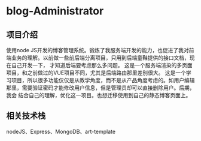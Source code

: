 # blog-Administrator
## 项目介绍
  使用node JS开发的博客管理系统。锻炼了我服务端开发的能力，也促进了我对前端业务的理解。以前做一些前后端分离项目，只用到后端童鞋提供的接口文档，现在自己开发一下，
才知道后端要考虑那么多问题。
  这是一个服务端渲染的多页面项目，和之前做过的VUE项目不同，尤其是后端路由那里差别很大。
  这是一个学习项目，所以很多功能仅仅是从教学角度，而不是从产品角度考虑的。如用户编辑那里，需要验证密码才能修改用户信息，但是管理员却可以直接删除用户。后期，我会
结合自己的理解，优化这一项目。也想迁移使用到自己的静态博客页面上。

## 相关技术栈
nodeJS、Express、MongoDB、art-template
